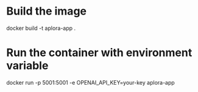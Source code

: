 # Build the image
docker build -t aplora-app .

# Run the container with environment variable
docker run -p 5001:5001 -e OPENAI_API_KEY=your-key aplora-app